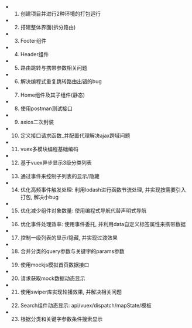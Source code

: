 - 1. 创建项目并进行2种环境的打包运行
- 2. 搭建整体界面(拆分路由)
- 3. Footer组件
- 4. Header组件
- 5. 路由跳转与携带参数相关问题
- 6. 解决编程式重复跳转路由出错的bug
- 7. Home组件及其子组件(静态)
- 8. 使用postman测试接口
- 9. axios二次封装
- 10. 定义接口请求函数_并配置代理解决ajax跨域问题
- 11. vuex多模块编程基础编码
- 12. 基于vuex异步显示3级分类列表
- 13. 通过事件来控制子列表的显示/隐藏
- 14. 优化高频事件触发处理: 利用lodash进行函数节流处理, 并实现按需要引入打包, 解决小bug
- 15. 优化减少组件对象数量: 使用编程式导航代替声明式导航
- 16. 优化事件处理效率: 使用事件委托, 并利用data自定义标签属性来携带数据
- 17. 控制一级列表的显示/隐藏, 并实现过渡效果
- 18. 合并分类的query参数与关键字的params参数
- 19. 使用mockjs模拟首页数据接口
- 20. 请求获取mock数据动态显示
- 21. 使用swiper库实现轮播效果, 并解决相关问题
- 22. Search组件动态显示: api/vuex/dispatch/mapState/模板
- 23. 根据分类和关键字参数条件搜索显示